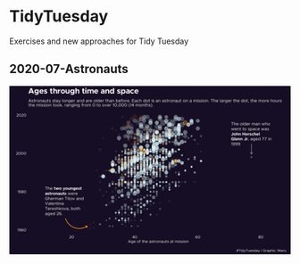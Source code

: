 # TidyTuesday
Exercises and new approaches for Tidy Tuesday

## 2020-07-Astronauts
![Astronauts image](Images/Astronauts-20200716.png?raw=true "Astronauts")